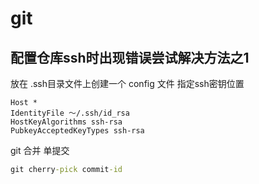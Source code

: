# git

## 配置仓库ssh时出现错误尝试解决方法之1

放在 .ssh目录文件上创建一个 config 文件 指定ssh密钥位置

```config
Host *
IdentityFile ～/.ssh/id_rsa
HostKeyAlgorithms ssh-rsa
PubkeyAcceptedKeyTypes ssh-rsa
```

git 合并 单提交

```cmd
git cherry-pick commit-id
```

